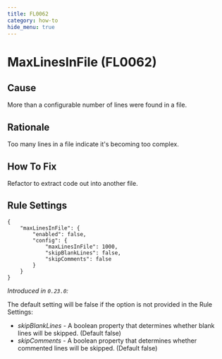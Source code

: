 ```yaml
---
title: FL0062
category: how-to
hide_menu: true
---
```


# MaxLinesInFile (FL0062)

## Cause

More than a configurable number of lines were found in a file.

## Rationale

Too many lines in a file indicate it's becoming too complex.

## How To Fix

Refactor to extract code out into another file.

## Rule Settings

    {
        "maxLinesInFile": {
            "enabled": false,
            "config": {
                "maxLinesInFile": 1000,
                "skipBlankLines": false,
                "skipComments": false
            }
        }
    }

*Introduced in `0.23.0`:*

The default setting will be false if the option is not provided in the Rule Settings:
* *skipBlankLines* - A boolean property that determines whether blank lines will be skipped. (Default false)
* *skipComments* - A boolean property that determines whether commented lines will be skipped. (Default false)
